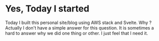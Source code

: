 # Yes, Today I started

Today I built this personal site/blog using AWS stack and Svelte.
Why ? Actually I don't have a simple answer for this question. It is sometimes a hard to answer why we did one thing or other. I just feel that I need it.

